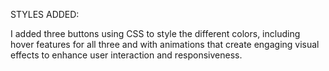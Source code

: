 STYLES ADDED:

I added three buttons using CSS to style the different colors, including hover features for all three and with animations that create engaging visual effects to enhance user interaction and responsiveness.